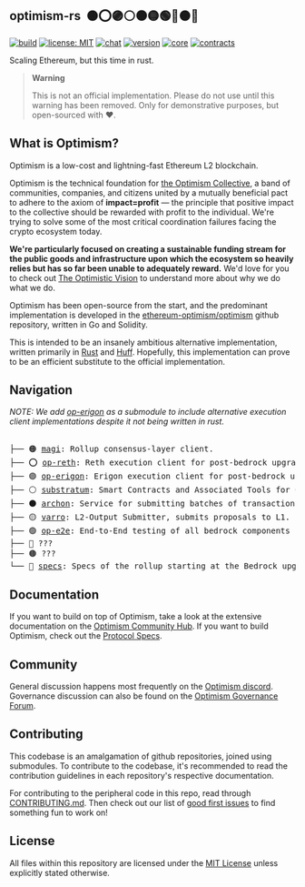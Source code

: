 ## optimism-rs &nbsp;:orange_circle::o::purple_circle::white_circle::black_circle::yellow_circle::green_circle::large_blue_circle::brown_circle::red_circle:

[![build](https://github.com/refcell/optimism-rs/actions/workflows/test.yml/badge.svg)](https://github.com/refcell/optimism-rs/actions/workflows/test.yml)
[![license: MIT](https://img.shields.io/badge/license-MIT-lightgrey.svg)](https://opensource.org/license/mit/)
[![chat](https://img.shields.io/badge/chat-discord-blue)](https://discord.gg/optimism)
[![version](https://img.shields.io/badge/version-v0.1.0-ff69b4)](https://github.com/refcell/optimism-rs/releases/tag/v0.1.0)
[![core](https://img.shields.io/badge/core-rust-orange.svg)](https://www.rust-lang.org/)
[![contracts](https://img.shields.io/badge/contracts-huff-purple.svg)](https://github.com/huff-language/)

Scaling Ethereum, but this time in rust.

> **Warning**
>
> This is not an official implementation. Please do not use until this warning has been removed. Only for demonstrative purposes, but open-sourced with ❤️.

## What is Optimism?

Optimism is a low-cost and lightning-fast Ethereum L2 blockchain.

Optimism is the technical foundation for [the Optimism Collective](https://app.optimism.io/announcement), a band of communities, companies, and citizens united by a mutually beneficial pact to adhere to the axiom of **impact=profit** — the principle that positive impact to the collective should be rewarded with profit to the individual.
We're trying to solve some of the most critical coordination failures facing the crypto ecosystem today.

**We're particularly focused on creating a sustainable funding stream for the public goods and infrastructure upon which the ecosystem so heavily relies but has so far been unable to adequately reward.**
We'd love for you to check out [The Optimistic Vision](https://www.optimism.io/vision) to understand more about why we do what we do.

Optimism has been open-source from the start, and the predominant implementation is developed in the [ethereum-optimism/optimism](https://github.com/ethereum-optimism/optimism) github repository, written in Go and Solidity.

This is intended to be an insanely ambitious alternative implementation, written primarily in [Rust](https://www.rust-lang.org/) and [Huff](https://huff.sh/). Hopefully, this implementation can prove to be an efficient substitute to the official implementation.

## Navigation

_NOTE: We add [op-erigon](https://github.com/testinprod-io/op-erigon) as a submodule to include alternative execution client implementations despite it not being written in rust._

<pre>

├── 🟠 <a href="./magi">magi</a>: Rollup consensus-layer client.
├── ⭕ <a href="./op-reth">op-reth</a>: Reth execution client for post-bedrock upgrade (a rust alternative to op-geth and op-erigon).
├── 🟣 <a href="./op-erigon">op-erigon</a>: Erigon execution client for post-bedrock upgrade (a golang alternative to op-geth and op-reth).
├── ⚪ <a href="./substratum">substratum</a>: Smart Contracts and Associated Tools for Optimism.
├── ⚫ <a href="./archon">archon</a>: Service for submitting batches of transactions and results to L1.
├── 🟡 <a href="./varro">varro</a>: L2-Output Submitter, submits proposals to L1.
├── 🟢 <a href="./op-e2e">op-e2e</a>: End-to-End testing of all bedrock components in Rust.
├── 🔵 ???
├── 🟤 ???
└── 🔴 <a href="https://github.com/ethereum-optimism/optimism/tree/develop/specs">specs</a>: Specs of the rollup starting at the Bedrock upgrade [EXTERNAL].
</pre>

## Documentation

If you want to build on top of Optimism, take a look at the extensive documentation on the [Optimism Community Hub](http://community.optimism.io/).
If you want to build Optimism, check out the [Protocol Specs](./specs/).

## Community

General discussion happens most frequently on the [Optimism discord](https://discord.gg/optimism).
Governance discussion can also be found on the [Optimism Governance Forum](https://gov.optimism.io/).

## Contributing

This codebase is an amalgamation of github repositories, joined using submodules. To contribute to the codebase, it's recommended to read the contribution guidelines in each repository's respective documentation.

For contributing to the peripheral code in this repo, read through [CONTRIBUTING.md](./CONTRIBUTING.md). Then check out our list of [good first issues](https://github.com/ethereum-optimism/optimism/contribute) to find something fun to work on!

## License

All files within this repository are licensed under the [MIT License](https://github.com/ethereum-optimism/optimism/blob/master/LICENSE) unless explicitly stated otherwise.

